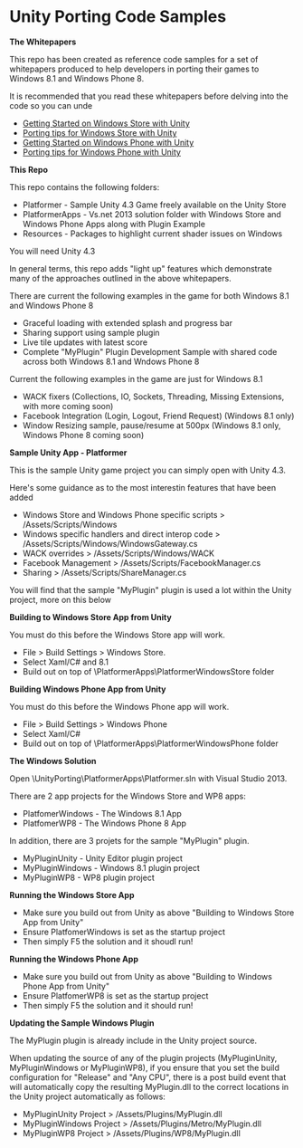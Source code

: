 Unity Porting Code Samples
==========================

**The Whitepapers**

This repo has been created as reference code samples for a set of whitepapers produced to help developers in 
porting their games to Windows 8.1 and Windows Phone 8.

It is recommended that you read these whitepapers before delving into the code so you can unde

- [Getting Started on Windows Store with Unity](http://aka.ms/unityWinStoreStart)
- [Porting tips for Windows Store with Unity](http://aka.ms/unityWinStoreTips)
- [Getting Started on Windows Phone with Unity](http://aka.ms/unitywpstart)
- [Porting tips for Windows Phone with Unity](http://aka.ms/unityWPTips)

**This Repo**

This repo contains the following folders:

-  Platformer - Sample Unity 4.3 Game freely available on the Unity Store
-  PlatformerApps - Vs.net 2013 solution folder with Windows Store and Windows Phone Apps along with Plugin Example
-  Resources -  Packages to highlight current shader issues on Windows

You will need Unity 4.3

In general terms, this repo adds "light up" features which demonstrate many of the approaches outlined in the above 
whitepapers. 

There are current the following examples in the game for both Windows 8.1 and Windows Phone 8

- Graceful loading with extended splash and progress bar
- Sharing support using sample plugin
- Live tile updates with latest score
- Complete "MyPlugin" Plugin Development Sample with shared code across both Windows 8.1 and Wndows Phone 8

Current the following examples in the game are just for Windows 8.1

- WACK fixers (Collections, IO, Sockets, Threading, Missing Extensions, with more coming soon)
- Facebook Integration (Login, Logout, Friend Request) (Windows 8.1 only)
- Window Resizing sample, pause/resume at 500px (Windows 8.1 only, Windows Phone 8 coming soon)

**Sample Unity App - Platformer**

This is the sample Unity game project you can simply open with Unity 4.3.

Here's some guidance as to the most interestin features that have been added

- Windows Store and Windows Phone specific scripts > /Assets/Scripts/Windows
- Windows specific handlers and direct interop code > /Assets/Scripts/Windows/WindowsGateway.cs
- WACK overrides > /Assets/Scripts/Windows/WACK
- Facebook Management > /Assets/Scripts/FacebookManager.cs
- Sharing > /Assets/Scripts/ShareManager.cs

You will find that the sample "MyPlugin" plugin is used a lot within the Unity project, more on this below

**Building to Windows Store App from Unity**

You must do this before the Windows Store app will work.

- File > Build Settings > Windows Store. 
- Select Xaml/C# and 8.1
- Build out on top of \PlatformerApps\PlatformerWindowsStore folder

**Building Windows Phone App from Unity**

You must do this before the Windows Phone app will work.

- File > Build Settings > Windows Phone
- Select Xaml/C# 
- Build out on top of \PlatformerApps\PlatformerWindowsPhone folder

**The Windows Solution**

Open \UnityPorting\PlatformerApps\Platformer.sln with Visual Studio 2013. 

There are 2 app projects for the Windows Store and WP8 apps:

- PlatfomerWindows - The Windows 8.1 App
- PlatfomerWP8 - The Windows Phone 8 App
 
In addition, there are 3 projets for the sample "MyPlugin" plugin.

- MyPluginUnity - Unity Editor plugin project
- MyPluginWindows - Windows 8.1 plugin project
- MyPluginWP8 - WP8 plugin project

**Running the Windows Store App**

- Make sure you build out from Unity as above "Building to Windows Store App from Unity"
- Ensure PlatfomerWindows is set as the startup project
- Then simply F5 the solution and it shoudl run!

**Running the Windows Phone App**

- Make sure you build out from Unity as above "Building to Windows Phone App from Unity"
- Ensure PlatfomerWP8 is set as the startup project
- Then simply F5 the solution and it should run!

**Updating the Sample Windows Plugin**

The MyPlugin plugin is already include in the Unity project source. 

When updating the source of any of the plugin projects (MyPluginUnity, MyPluginWindows or MyPluginWP8), if you ensure 
that you set the build configuration for "Release" and "Any CPU", there is a post build event that will automatically 
copy the resulting MyPlugin.dll to the correct locations in the Unity project automatically as follows:

- MyPluginUnity Project > /Assets/Plugins/MyPlugin.dll 
- MyPluginWindows Project > /Assets/Plugins/Metro/MyPlugin.dll
- MyPluginWP8 Project > /Assets/Plugins/WP8/MyPlugin.dll



